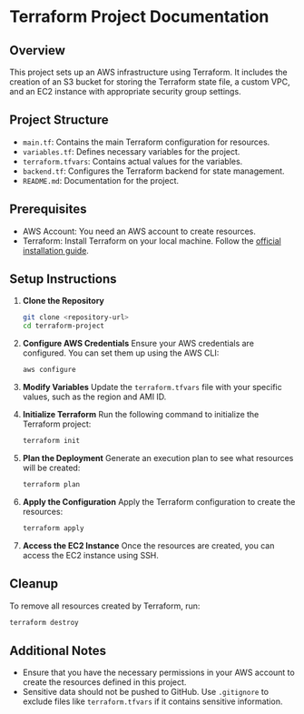 # Terraform Project Documentation

## Overview
This project sets up an AWS infrastructure using Terraform. It includes the creation of an S3 bucket for storing the Terraform state file, a custom VPC, and an EC2 instance with appropriate security group settings.

## Project Structure
- `main.tf`: Contains the main Terraform configuration for resources.
- `variables.tf`: Defines necessary variables for the project.
- `terraform.tfvars`: Contains actual values for the variables.
- `backend.tf`: Configures the Terraform backend for state management.
- `README.md`: Documentation for the project.

## Prerequisites
- AWS Account: You need an AWS account to create resources.
- Terraform: Install Terraform on your local machine. Follow the [official installation guide](https://www.terraform.io/downloads.html).

## Setup Instructions
1. **Clone the Repository**
   ```bash
   git clone <repository-url>
   cd terraform-project
   ```

2. **Configure AWS Credentials**
   Ensure your AWS credentials are configured. You can set them up using the AWS CLI:
   ```bash
   aws configure
   ```

3. **Modify Variables**
   Update the `terraform.tfvars` file with your specific values, such as the region and AMI ID.

4. **Initialize Terraform**
   Run the following command to initialize the Terraform project:
   ```bash
   terraform init
   ```

5. **Plan the Deployment**
   Generate an execution plan to see what resources will be created:
   ```bash
   terraform plan
   ```

6. **Apply the Configuration**
   Apply the Terraform configuration to create the resources:
   ```bash
   terraform apply
   ```

7. **Access the EC2 Instance**
   Once the resources are created, you can access the EC2 instance using SSH.

## Cleanup
To remove all resources created by Terraform, run:
```bash
terraform destroy
```

## Additional Notes
- Ensure that you have the necessary permissions in your AWS account to create the resources defined in this project.
- Sensitive data should not be pushed to GitHub. Use `.gitignore` to exclude files like `terraform.tfvars` if it contains sensitive information.